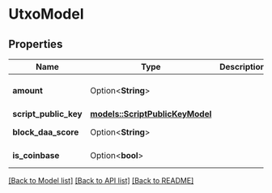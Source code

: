 # UtxoModel

## Properties

| Name                  | Type                                                        | Description | Notes                               |
| --------------------- | ----------------------------------------------------------- | ----------- | ----------------------------------- |
| **amount**            | Option<**String**>                                          |             | [optional]default to [11501593788]] |
| **script_public_key** | [**models::ScriptPublicKeyModel**](ScriptPublicKeyModel.md) |             |
| **block_daa_score**   | Option<**String**>                                          |             | [optional][default to 18867232]     |
| **is_coinbase**       | Option<**bool**>                                            |             | [optional][default to false]        |

[[Back to Model list]](../README.md#documentation-for-models) [[Back to API list]](../README.md#documentation-for-api-endpoints) [[Back to README]](../README.md)

